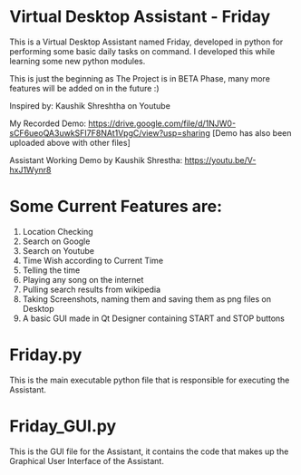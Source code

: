 # Virtual Desktop Assistant - Friday
This is a Virtual Desktop Assistant named Friday, developed in python for performing some basic daily tasks on command.
I developed this while learning some new python modules.

This is just the beginning as The Project is in BETA Phase, many more features will be added on in the future :)

Inspired by: Kaushik Shreshtha on Youtube

My Recorded Demo: https://drive.google.com/file/d/1NJW0-sCF6ueoQA3uwkSFI7F8NAt1VpgC/view?usp=sharing
[Demo has also been uploaded above with other files]

Assistant Working Demo by Kaushik Shrestha: https://youtu.be/V-hxJ1Wynr8

 # Some Current Features are:
 1. Location Checking
 2. Search on Google
 3. Search on Youtube
 4. Time Wish according to Current Time
 5. Telling the time
 6. Playing any song on the internet
 7. Pulling search results from wikipedia
 8. Taking Screenshots, naming them and saving them as png files on Desktop
 9. A basic GUI made in Qt Designer containing START and STOP buttons

# Friday.py
This is the main executable python file that is responsible for executing the Assistant.

# Friday_GUI.py
This is the GUI file for the Assistant, it contains the code that makes up the Graphical User Interface of the Assistant.
